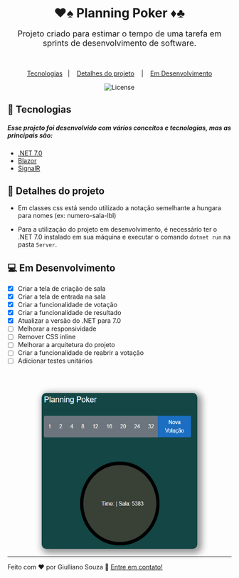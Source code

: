 <h1 align="center">♥️♠️ Planning Poker ♦️♣️</h1>

<p align="center" style="font-size: 18px;">Projeto criado para estimar o tempo de uma tarefa em sprints de desenvolvimento de software.</p>

<br/>
<p align="center">
  <a href="#-tecnologias">Tecnologias</a>&nbsp;&nbsp;&nbsp;|&nbsp;&nbsp;&nbsp;
  <a href="#-Detalhes do projeto">Detalhes do projeto</a>
  &nbsp;&nbsp;&nbsp;|&nbsp;&nbsp;&nbsp;
  <a href="#-projeto">Em Desenvolvimento</a>
</p>

<p align="center">
  <img alt="License" src="https://img.shields.io/static/v1?label=license&message=MIT&color=49AA26&labelColor=000000">
</p>

## 🚀 Tecnologias

##### Esse projeto foi desenvolvido com vários conceitos e tecnologias, mas as principais são:

- [.NET 7.0](https://dotnet.microsoft.com/en-us/download/dotnet/7.0)
- [Blazor](https://dotnet.microsoft.com/en-us/apps/aspnet/web-apps/blazor)
- [SignalR](https://learn.microsoft.com/pt-br/aspnet/signalr/overview/getting-started/introduction-to-signalr)

## 📄 Detalhes do projeto

- Em classes css está sendo utilizado a notação semelhante a hungara para nomes (ex: numero-sala-lbl)

- Para a utilização do projeto em desenvolvimento, é necessário ter o .NET 7.0 instalado em sua máquina e executar o comando `dotnet run` na pasta `Server`.

## 💻 Em Desenvolvimento

- [x] Criar a tela de criação de sala
- [x] Criar a tela de entrada na sala
- [x] Criar a funcionalidade de votação
- [x] Criar a funcionalidade de resultado
- [x] Atualizar a versão do .NET para 7.0
- [ ] Melhorar a responsividade
- [ ] Remover CSS inline
- [ ] Melhorar a arquitetura do projeto
- [ ] Criar a funcionalidade de reabrir a votação
- [ ] Adicionar testes unitários

<br/>
<br/>
<p align="center">
  <img alt="App" style="height: 350px; 
  width: 350px; border-radius: 10px;
  box-shadow: 5px 5px 15px 5px rgba(0,0,0,0.41);"  
  src="./PlanningPokerBlazor\Client\wwwroot\data\app.png">
</p>

---

Feito com ♥ por Giulliano Souza :wave: [Entre em contato!](https://www.linkedin.com/in/giullianogoncalves/)

